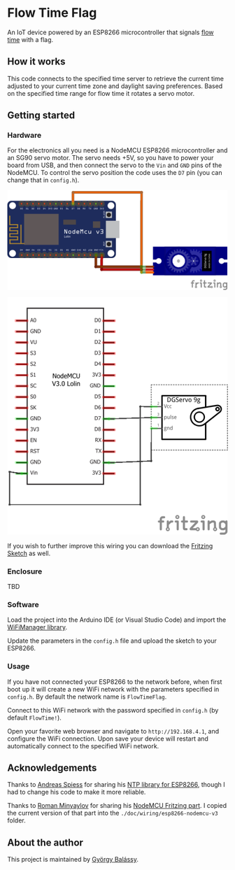 # Flow Time Flag

An IoT device powered by an ESP8266 microcontroller that signals [flow time](https://en.wikipedia.org/wiki/Flow_(psychology)) with a flag.

## How it works

This code connects to the specified time server to retrieve the current time adjusted to your current time zone and daylight saving preferences. Based on the specified time range for flow time it rotates a servo motor.

## Getting started

### Hardware

For the electronics all you need is a NodeMCU ESP8266 microcontroller and an SG90 servo motor. The servo needs +5V, so you have to power your board from USB, and then connect the servo to the `Vin` and `GND` pins of the NodeMCU. To control the servo position the code uses the `D7` pin (you can change that in `config.h`).

![](./doc/wiring/flowtime-flag-breadboard.png)

![](./doc/wiring/flowtime-flag-schematic.png)

If you wish to further improve this wiring you can download the [Fritzing Sketch](./doc/wiring/flowtime-flag.fzz) as well.

### Enclosure

TBD

### Software

Load the project into the Arduino IDE (or Visual Studio Code) and import the [WiFiManager library](https://github.com/tzapu/WiFiManager).

Update the parameters in the `config.h` file and upload the sketch to your ESP8266.

### Usage

If you have not connected your ESP8266 to the network before, when first boot up it will create a new WiFi network with the parameters specified in `config.h`. By default the network name is `FlowTimeFlag`.

Connect to this WiFi network with the password specified in `config.h` (by default `FlowTime!`).

Open your favorite web browser and navigate to `http://192.168.4.1`, and configure the WiFi connection. Upon save your device will restart and automatically connect to the specified WiFi network.

## Acknowledgements

Thanks to [Andreas Spiess](https://github.com/SensorsIot) for sharing his [NTP library for ESP8266](https://github.com/SensorsIot/NTPtimeESP), though I had to change his code to make it more reliable.

Thanks to [Roman Minyaylov](https://github.com/roman-minyaylov) for sharing his [NodeMCU Fritzing part](https://github.com/roman-minyaylov/fritzing-parts). I copied the current version of that part into the `./doc/wiring/esp8266-nodemcu-v3` folder.


## About the author

This project is maintained by [György Balássy](https://linkedin.com/in/balassy).
